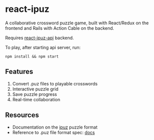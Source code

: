 # react-ipuz

A collaborative crossword puzzle game, built with React/Redux on the frontend and Rails with Action Cable on the backend.

Requires [react-ipuz-api](https://github.com/ihollander/react-ipuz-api) backend.

To play, after starting api server, run:

`npm install && npm start`

## Features
1. Convert .puz files to playable crosswords
2. Interactive puzzle grid
3. Save puzzle progress
4. Real-time collaboration

## Resources
* Documentation on the [ipuz](http://www.ipuz.org/) puzzle format 
* Reference to .puz file format spec: [docs](https://code.google.com/archive/p/puz/wikis/FileFormat.wiki)